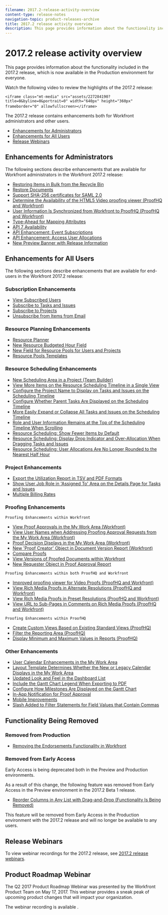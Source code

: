 ```yaml
---
filename: 2017.2-release-activity-overview
content-type: release-notes
navigation-topic: product-releases-archive
title: 2017.2 release activity overview
description: This page provides information about the functionality included in the 2017.2 release, which is now available in the Production environment for everyone.
---
```


# 2017.2 release activity overview

This page provides information about the functionality included in the 2017.2&nbsp;release, which is now available in the Production environment for everyone.&nbsp;

Watch the following video to&nbsp;review the highlights of the 2017.2&nbsp;release:

`<iframe class="mt-media" src="assets/227284190?title=0&byline=0&portrait=0" width="640px" height="360px" frameborder="0" allowfullscreen></iframe>`&nbsp;

The 2017.2&nbsp;release contains enhancements both for Workfront administrators and other users.

* [Enhancements for Administrators](#enhancements-for-administrators) 
* [Enhancements for All Users](#enhancements-for-all-users) 
* [Release Webinars](#release-webinars)

## Enhancements for Administrators

The following sections describe enhancements that are available for Workfront administrators in the Workfront 2017.2&nbsp;release:

* [Restoring Items in Bulk from the Recycle Bin](../../../../product-announcements/product-releases/quarterly-release-archive/2017.2-release-activity/2017.2-beta-3-release-activity.md#restoring-items-in-bulk-from-the-recycle-bin) 
* [Restore Documents](../../../../product-announcements/product-releases/quarterly-release-archive/2017.2-release-activity/2017.2-beta-1-release-activity.md#restore-documents) 
* [Support SHA-256 certificates for SAML 2.0](../../../../product-announcements/product-releases/quarterly-release-archive/2017.2-release-activity/2017.2-beta-final.md#support-sha-256) 
* [Determine the Availability of the HTML5 Video proofing viewer (ProofHQ and Workfront)](../../../../product-announcements/product-releases/quarterly-release-archive/2017.2-release-activity/2017.2-beta-final.md#determine-the-availability-of-the-html5-video-proofing-viewer) 
* [User Information Is Synchronized from Workfront to ProofHQ (ProofHQ and Workfront)](../../../../product-announcements/product-releases/quarterly-release-archive/2017.2-release-activity/2017.2-beta-3-release-activity.md#user-information-is-synchronized-from-workfront-to-proofhq) 
* [Type-Ahead for Mapping Attributes](../../../../product-announcements/product-releases/quarterly-release-archive/2017.2-release-activity/2017.2-beta-final.md#type-ahead-for-mapping-attributes) 
* [API 7 Availability](../../../../product-announcements/product-releases/quarterly-release-archive/2017.2-release-activity/2017.2-beta-1-release-activity.md#api-7-is-now-available) 
* [API Enhancement: Event Subscriptions](../../../../product-announcements/product-releases/quarterly-release-archive/2017.2-release-activity/2017.2-beta-2-release-activity.md#api-enhancements-event-subscriptions) 
* [API Enhancement: Access User Allocations](../../../../product-announcements/product-releases/quarterly-release-archive/2017.2-release-activity/2017.2-beta-final.md#api-enhancement-access-user-allocations) 
* [New Preview Banner with Release Information](../../../../product-announcements/product-releases/quarterly-release-archive/2017.2-release-activity/2017.2-beta-1-release-activity.md#new-preview-banner-with-release-information)

## Enhancements for All Users

The following sections describe enhancements that are available for end-users&nbsp;in the Workfront 2017.2&nbsp;release:

### Subscription Enhancements

* [View Subscribed Users](../../../../product-announcements/product-releases/quarterly-release-archive/2017.2-release-activity/2017.2-beta-3-release-activity.md#view-subscribed-users) 
* [Subscribe to Tasks and Issues](../../../../product-announcements/product-releases/quarterly-release-archive/2017.2-release-activity/2017.2-beta-1-release-activity.md#subscribe-to-tasks-and-issues) 
* [Subscribe to Projects](../../../../product-announcements/product-releases/quarterly-release-archive/2017.2-release-activity/2017.2-beta-2-release-activity.md#subscribe-to-projects) 
* [Unsubscribe from Items from Email](../../../../product-announcements/product-releases/quarterly-release-archive/2017.2-release-activity/2017.2-beta-2-release-activity.md#unsubscribe-to-items-from-email)

### Resource Planning Enhancements

* [Resource Planner](../../../../product-announcements/product-releases/quarterly-release-archive/2017.2-release-activity/2017.2-beta-final.md#resource-planner) 
* [New Resource Budgeted Hour Field](../../../../product-announcements/product-releases/quarterly-release-archive/2017.2-release-activity/2017.2-beta-final.md#new-resource-budgeted-hour-field) 
* [New Field for Resource Pools for Users and Projects](../../../../product-announcements/product-releases/quarterly-release-archive/2017.2-release-activity/2017.2-beta-1-release-activity.md#new-field-for-resource-pools-for-users-and-projects) 
* [Resource Pools Templates](../../../../product-announcements/product-releases/quarterly-release-archive/2017.2-release-activity/2017.2-beta-2-release-activity.md#resource-pools-templates)

### Resource Scheduling Enhancements

* [New Scheduling Area in a Project (Team Builder)](../../../../product-announcements/product-releases/quarterly-release-archive/2017.2-release-activity/2017.2-beta-final.md#new-team-scheduling-area-in-a-project) 
* [View More Items on the Resource Scheduling Timeline in a Single View](../../../../product-announcements/product-releases/quarterly-release-archive/2017.2-release-activity/2017.2-beta-1-release-activity.md#view-more-items-on-the-resource-scheduling-timeline) 
* [Configure the Project Name to Display on Tasks and Issues on the Scheduling Timeline](../../../../product-announcements/product-releases/quarterly-release-archive/2017.2-release-activity/2017.2-beta-1-release-activity.md#configure-the-project-name-to-display-on-tasks-and-issues-on-the-scheduling-timeline) 
* [Configure Whether Parent Tasks Are Displayed on the Scheduling Timeline](../../../../product-announcements/product-releases/quarterly-release-archive/2017.2-release-activity/2017.2-beta-1-release-activity.md#configure-whether-parent-tasks-are-displayed-on-the-scheduling-timeline) 
* [More Easily Expand or Collapse All Tasks and Issues on the Scheduling Timeline](../../../../product-announcements/product-releases/quarterly-release-archive/2017.2-release-activity/2017.2-beta-1-release-activity.md#more-easily-expand-or-collapse-all-tasks-and-issues-on-the-scheduling-timeline) 
* [Role and User Information Remains at the Top of the Scheduling Timeline When Scrolling](../../../../product-announcements/product-releases/quarterly-release-archive/2017.2-release-activity/2017.2-beta-1-release-activity.md#role-and-user-information-remains-at-the-top-of-the-scheduling-timeline-when-scrolling) 
* [Resource Scheduling: Show Fewer Items by Default](../../../../product-announcements/product-releases/quarterly-release-archive/2017.2-release-activity/2017.2-beta-final.md#resource-scheduling-show-fewer-items-by-default) 
* [Resource Scheduling: Display Drop Indicator and Over-Allocation When Dragging Tasks and Issues](../../../../product-announcements/product-releases/quarterly-release-archive/2017.2-release-activity/2017.2-beta-final.md#resource-scheduling-display-drop-indicator-and-over-allocation-when-dragging-tasks-and-issues) 
* [Resource Scheduling: User Allocations Are No Longer Rounded to the Nearest Half Hour](../../../../product-announcements/product-releases/quarterly-release-archive/2017.2-release-activity/2017.2-beta-final.md#resource-scheduling-user-allocations-are-no-longer-rounded-to-the-nearest-tenth)

### Project Enhancements

* [Export the Utilization Report in TSV and PDF Formats](../../../../product-announcements/product-releases/quarterly-release-archive/2017.2-release-activity/2017.2-beta-final.md#export-the-utilization-report-in-tsv-and-pdf-formats) 
* [Show User Job Role in 'Assigned To' Area on the Details Page for Tasks and Issues](../../../../product-announcements/product-releases/quarterly-release-archive/2017.2-release-activity/2017.2-beta-final.md#show-user-job-role) 
* [Multiple Billing Rates](../../../../product-announcements/product-releases/quarterly-release-archive/2017.2-release-activity/2017.2-beta-final.md#multiple-billing-rates)

### Proofing Enhancements

`Proofing Enhancements within Workfront`

* [View Proof Approvals in the My Work Area (Workfront)](../../../../product-announcements/product-releases/quarterly-release-archive/2017.2-release-activity/2017.2-beta-3-release-activity.md#view-proof-approvals-in-the-my-work-area) 
* [View User Names when Addressing Proofing Approval Requests from the My Work Area (Workfront)](../../../../product-announcements/product-releases/quarterly-release-archive/2017.2-release-activity/2017.2-beta-3-release-activity.md#view-user-names-when-addressing-proofing-approval-requests-from-the-my-work-area) 
* [Proof Decision Displays in the My Work Area (Workfront)](../../../../product-announcements/product-releases/quarterly-release-archive/2017.2-release-activity/2017.2-beta-final.md#proof-decision-displays-in-the-my-work-area) 
* [New 'Proof Creator' Object in Document Version Report (Workfront)](../../../../product-announcements/product-releases/quarterly-release-archive/2017.2-release-activity/2017.2-beta-3-release-activity.md#new) 
* [Compare Proofs](../../../../product-announcements/product-releases/quarterly-release-archive/2017.2-release-activity/2017.2-beta-1-release-activity.md#compare-proofs) 
* [View Versions of Proofed Documents within Workfront](../../../../product-announcements/product-releases/quarterly-release-archive/2017.2-release-activity/2017.2-beta-2-release-activity.md#view-versions-of-proofed-documents-within-workfront) 
* [New Requester Object in Proof Approval Report](../../../../product-announcements/product-releases/quarterly-release-archive/2017.2-release-activity/2017.2-beta-2-release-activity.md#new-requester-object-in-proof-approval-report)

`Proofing Enhancements within both ProofHQ and Workfront`

* [Improved proofing viewer for Video Proofs (ProofHQ and Workfront)](../../../../product-announcements/product-releases/quarterly-release-archive/2017.2-release-activity/2017.2-beta-3-release-activity.md#improved-proofing-viewer) 
* [View Rich Media Proofs in Alternate Resolutions (ProofHQ and Workfront)](../../../../product-announcements/product-releases/quarterly-release-archive/2017.2-release-activity/2017.2-beta-3-release-activity.md#view-rich-media-proofs-in-alternate-resolutions) 
* [View Rich Media Proofs in Preset Resolutions (ProofHQ and Workfront)](../../../../product-announcements/product-releases/quarterly-release-archive/2017.2-release-activity/2017.2-beta-final.md#view-rich-media-proofs-in-preset-resolutions) 
* [View URL to Sub-Pages in Comments on Rich Media Proofs (ProofHQ and Workfront)](../../../../product-announcements/product-releases/quarterly-release-archive/2017.2-release-activity/2017.2-beta-final.md#view-urls-to-sub-pages-in-comments-on-rich-media-proofs)&nbsp;

`Proofing Enhancements within ProofHQ`

* [Create Custom Views Based on Existing Standard Views (ProofHQ)](../../../../product-announcements/product-releases/quarterly-release-archive/2017.2-release-activity/2017.2-beta-final.md#create-custom-views-based-on-existing-standard-views) 
* [Filter the Reporting Area (ProofHQ)](../../../../product-announcements/product-releases/quarterly-release-archive/2017.2-release-activity/2017.2-beta-final.md#filter-the-reporting-area) 
* [Display Minimum and Maximum Values in Reports (ProofHQ)](../../../../product-announcements/product-releases/quarterly-release-archive/2017.2-release-activity/2017.2-beta-final.md#display-minimum-and-maximum-values-in-reports)

### Other Enhancements

* [User Calendar Enhancements in the My Work Area](../../../../product-announcements/product-releases/quarterly-release-archive/2017.2-release-activity/2017.2-beta-final.md#user-calendar-enhancements-in-the-my-work-area) 
* [Layout Template Determines Whether the New or Legacy Calendar Displays in the My Work Area](../../../../product-announcements/product-releases/quarterly-release-archive/2017.2-release-activity/2017.2-beta-final.md#layout-template-determines-whether-the-new-or-legacy-calendar-displays-in-the-my-work-area) 
* [Updated Look and Feel in the Dashboard List](../../../../product-announcements/product-releases/quarterly-release-archive/2017.2-release-activity/2017.2-beta-1-release-activity.md#updated-look-and-feel-in-the-dashboard-list) 
* [Include the Gantt Chart Legend When Exporting to PDF](../../../../product-announcements/product-releases/quarterly-release-archive/2017.2-release-activity/2017.2-beta-3-release-activity.md#include-the-gantt-chart-legend-when-exporting-to-pdf) 
* [Configure How Milestones Are Displayed on the Gantt Chart](../../../../product-announcements/product-releases/quarterly-release-archive/2017.2-release-activity/2017.2-beta-2-release-activity.md#configure-how-milestones-are-displayed-on-the-gantt-chart) 
* [In-App Notification for Proof Approval](../../../../product-announcements/product-releases/quarterly-release-archive/2017.2-release-activity/2017.2-beta-final.md#in-app-notification-for-proof-approval) 
* [Mobile Improvements](../../../../product-announcements/product-releases/quarterly-release-archive/2017.2-release-activity/2017.2-beta-final.md#mobile-improvements) 
* [Slash Added to Filter Statements for Field Values that Contain Commas](../../../../product-announcements/product-releases/quarterly-release-archive/2017.2-release-activity/2017.2-beta-final.md#slash-added-to-filter-statements)

## Functionality Being Removed

### Removed from Production

* [Removing the Endorsements Functionality in Workfront](../../../../product-announcements/product-releases/quarterly-release-archive/2017.2-release-activity/2017.2-beta-1-release-activity.md#deprecating-the-endorsements-functionality-in-workfront)

### Removed from Early Access

Early Access is being deprecated both in the Preview and Production environments.

As a result of this change, the following feature was&nbsp;removed from Early Access in the Preview environment in the 2017.2 Beta 1 release.&nbsp;

* [Reorder Columns in Any List with Drag-and-Drop (Functionality Is Being Removed)](../../../../product-announcements/product-releases/quarterly-release-archive/2017.2-release-activity/2017.2-beta-1-release-activity.md#reorder)

This feature will be removed from Early Access in the Production environment with the 2017.2 release and will no longer be available to any users.

## Release Webinars

To view webinar recordings for the 2017.2 release, see [2017.2 release webinars](../../../../product-announcements/product-releases/quarterly-release-archive/2017.2-release-activity/2017.2-release-webinars.md).&nbsp;

## Product Roadmap Webinar

The Q2 2017 Product Roadmap Webinar was presented by the Workfront Product Team on May&nbsp;17,&nbsp;2017. This webinar provides a sneak peak of upcoming product changes that will impact your organization.

The webinar recording is available .
